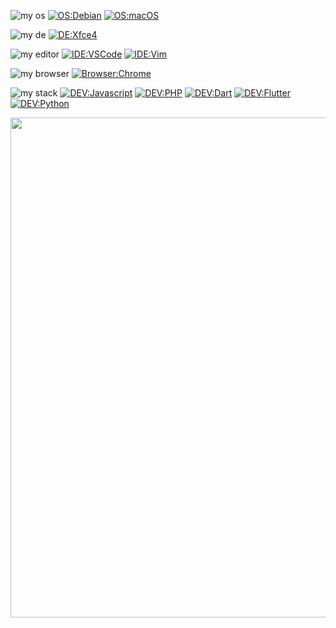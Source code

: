 ![my os](https://img.shields.io/badge/%E6%88%91%E7%9A%84%E7%B3%BB%E7%BB%9F:%20-white?style=flat-square) 
[![OS:Debian](https://img.shields.io/badge/OS-Debian-red?style=flat-square)](https://debian.org)
[![OS:macOS](https://img.shields.io/badge/OS-macOS-black?style=flat-square)](https://www.apple.com/mac)

![my de](https://img.shields.io/badge/%E6%88%91%E7%9A%84%E6%A1%8C%E9%9D%A2:%20-white?style=flat-square)
[![DE:Xfce4](https://img.shields.io/badge/DE-Xfce4-teal?style=flat-square)](https://xfce.org)
  
![my editor](https://img.shields.io/badge/%E6%88%91%E7%9A%84%E7%BC%96%E8%BE%91%E5%99%A8:%20-white?style=flat-square)
[![IDE:VSCode](https://img.shields.io/badge/IDE-VSCode-blue?style=flat-square)](https://code.visualstudio.com)
[![IDE:Vim](https://img.shields.io/badge/IDE-Vim-darkgreen?style=flat-square)](https://vim.org/)

![my browser](https://img.shields.io/badge/%E6%88%91%E7%9A%84%E6%B5%8F%E8%A7%88%E5%99%A8:%20-white?style=flat-square)
[![Browser:Chrome](https://img.shields.io/badge/Browser-Chrome-red?style=flat-square)](https://www.google.com/chrome)

![my stack](https://img.shields.io/badge/%E6%88%91%E7%9A%84%E6%8A%80%E6%9C%AF%E6%A0%88:%20-white?style=flat-square)
[![DEV:Javascript](https://img.shields.io/badge/DEV-Javascript-red?style=flat-square)](https://developer.mozilla.org/zh-CN/docs/Web/JavaScript)
[![DEV:PHP](https://img.shields.io/badge/DEV-PHP-slateblue?style=flat-square)](https://www.php.net)
[![DEV:Dart](https://img.shields.io/badge/DEV-Dart-blue?style=flat-square)](https://dart.dev)
[![DEV:Flutter](https://img.shields.io/badge/DEV-Flutter-blue?style=flat-square)](https://docs.flutter.dev/get-started/install)
[![DEV:Python](https://img.shields.io/badge/DEV-Python-royalblue?style=flat-square)](https://www.python.org)
  


<a href="https://github.com/yutent">
  <img src="https://stats.wkit.fun/api/toplangs?username=yutent&count=10"  width="800" />
</a>

